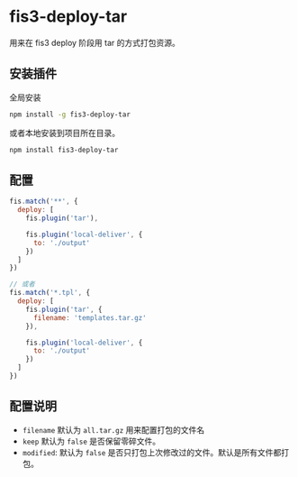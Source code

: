 fis3-deploy-tar
==========================


用来在 fis3 deploy 阶段用 tar 的方式打包资源。

## 安装插件

全局安装

```bash
npm install -g fis3-deploy-tar
```

或者本地安装到项目所在目录。

```bash
npm install fis3-deploy-tar
```

## 配置

```javascript
fis.match('**', {
  deploy: [
    fis.plugin('tar'),

    fis.plugin('local-deliver', {
      to: './output'
    })
  ]
})

// 或者
fis.match('*.tpl', {
  deploy: [
    fis.plugin('tar', {
      filename: 'templates.tar.gz'
    }),

    fis.plugin('local-deliver', {
      to: './output'
    })
  ]
})
```

## 配置说明

* `filename` 默认为 `all.tar.gz` 用来配置打包的文件名
* `keep` 默认为 `false` 是否保留零碎文件。
* `modified`: 默认为 `false` 是否只打包上次修改过的文件。默认是所有文件都打包。
